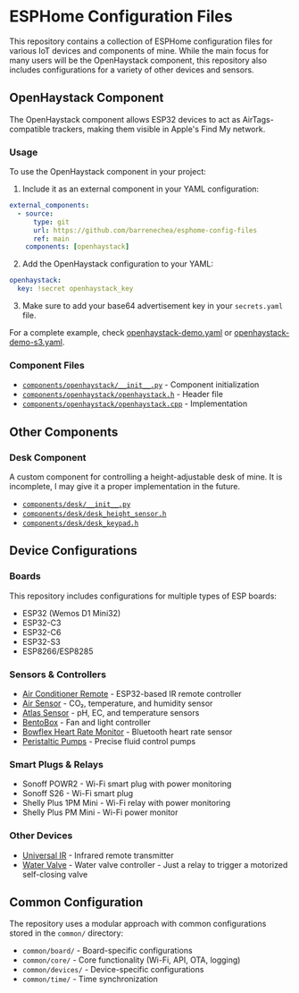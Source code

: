 # ESPHome Configuration Files

This repository contains a collection of ESPHome configuration files for various IoT devices and components of mine. While the main focus for many users will be the OpenHaystack component, this repository also includes configurations for a variety of other devices and sensors.

## OpenHaystack Component

The OpenHaystack component allows ESP32 devices to act as AirTags-compatible trackers, making them visible in Apple's Find My network.

### Usage

To use the OpenHaystack component in your project:

1. Include it as an external component in your YAML configuration:

```yaml
external_components:
  - source:
      type: git
      url: https://github.com/barrenechea/esphome-config-files
      ref: main
    components: [openhaystack]
```

2. Add the OpenHaystack configuration to your YAML:

```yaml
openhaystack:
  key: !secret openhaystack_key
```

3. Make sure to add your base64 advertisement key in your `secrets.yaml` file.

For a complete example, check [openhaystack-demo.yaml](openhaystack-demo.yaml) or [openhaystack-demo-s3.yaml](openhaystack-demo-s3.yaml).

### Component Files

- [`components/openhaystack/__init__.py`](components/openhaystack/__init__.py) - Component initialization
- [`components/openhaystack/openhaystack.h`](components/openhaystack/openhaystack.h) - Header file
- [`components/openhaystack/openhaystack.cpp`](components/openhaystack/openhaystack.cpp) - Implementation

## Other Components

### Desk Component

A custom component for controlling a height-adjustable desk of mine. It is incomplete, I may give it a proper implementation in the future.

- [`components/desk/__init__.py`](components/desk/__init__.py)
- [`components/desk/desk_height_sensor.h`](components/desk/desk_height_sensor.h)
- [`components/desk/desk_keypad.h`](components/desk/desk_keypad.h)

## Device Configurations

### Boards

This repository includes configurations for multiple types of ESP boards:

- ESP32 (Wemos D1 Mini32)
- ESP32-C3
- ESP32-C6
- ESP32-S3
- ESP8266/ESP8285

### Sensors & Controllers

- [Air Conditioner Remote](air-conditioner-remote.yaml) - ESP32-based IR remote controller
- [Air Sensor](air-sensor.yaml) - CO₂, temperature, and humidity sensor
- [Atlas Sensor](atlas-sensor.yaml) - pH, EC, and temperature sensors
- [BentoBox](bentobox.yaml) - Fan and light controller
- [Bowflex Heart Rate Monitor](bowflex-hr-monitor.yaml) - Bluetooth heart rate sensor
- [Peristaltic Pumps](peristaltic-main.yaml) - Precise fluid control pumps

### Smart Plugs & Relays

- Sonoff POWR2 - Wi-Fi smart plug with power monitoring
- Sonoff S26 - Wi-Fi smart plug
- Shelly Plus 1PM Mini - Wi-Fi relay with power monitoring
- Shelly Plus PM Mini - Wi-Fi power monitor

### Other Devices

- [Universal IR](universal-ir.yaml) - Infrared remote transmitter
- [Water Valve](water-valve.yaml) - Water valve controller - Just a relay to trigger a motorized self-closing valve

## Common Configuration

The repository uses a modular approach with common configurations stored in the `common/` directory:

- `common/board/` - Board-specific configurations
- `common/core/` - Core functionality (Wi-Fi, API, OTA, logging)
- `common/devices/` - Device-specific configurations
- `common/time/` - Time synchronization
